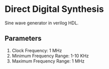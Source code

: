 # Direct Digital Synthesis
Sine wave generator in verilog HDL.
## Parameters
<ol>
<li>Clock Frequency: 1 MHz</li>
<li>Minimum Frequency Range: 1-10 KHz</li>
<li>Maximum Frequency Range: 1 MHz</li> 
</ol>
